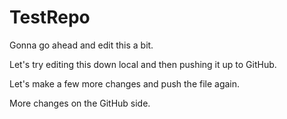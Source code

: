# TestRepo
Gonna go ahead and edit this a bit.

Let's try editing this down local and then pushing it up to GitHub.

Let's make a few more changes and push the file again. 

More changes on the GitHub side. 
